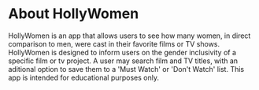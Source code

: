 # About HollyWomen

HollyWomen is an app that allows users to see how many women, in direct comparison to men, were cast in their favorite films or TV shows. HollyWomen is designed to inform users on the gender inclusivity of a specific film or tv project. A user may search film and TV titles, with an aditional option to save them to a 'Must Watch' or 'Don't Watch' list. This app is intended for educational purposes only. 